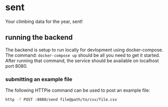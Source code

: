 # sent
Your climbing data for the year, sent!


## running the backend
The backend is setup to run locally for devlopment using docker-compose. The command: `docker-compose up` should be all
you need to get it started. After running that command, the service should be available on localhost port 8080.

### submitting an example file
The following HTTPie command can be used to post an example file:
```bash
http -f POST :8080/send file@path/to/csv/file.csv
```
